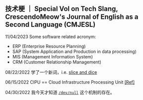## 技术梗 ｜ Special Vol on Tech Slang, CrescendoMeow's Journal of English as a Second Language (CMJESL)

11/04/2023 Some software related acronym:
* ERP (Enterprise Resource Planning)
* SAP (System Application and Production in data processing)
* MIS (Management Information System)
* CRM (Customer Relationship Management)

08/22/2022 学了一个新词，i.e. [slice and dice](https://skp2707.medium.com/slice-and-dice-during-data-analysis-b27a89d6d02b)

06/15/2022 CIPU == Cloud Infrastructure Processing Unit [[Ref]](https://www.alibabacloud.com/blog/599010)

04/30/2022 我今天才知道 [`/dev/null`](https://zh.m.wikipedia.org/wiki//dev/null) 这个机制的存在。
